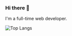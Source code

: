 ### Hi there 👋

I'm a full-time web developer. 

![Top Langs](https://github-readme-stats.vercel.app/api/top-langs/?username=Ryohei-J&layout=compact)


<!--
**Ryohei-J/Ryohei-J** is a ✨ _special_ ✨ repository because its `README.md` (this file) appears on your GitHub profile.

Here are some ideas to get you started:

- 🔭 I’m currently working on ...
- 🌱 I’m currently learning ...
- 👯 I’m looking to collaborate on ...
- 🤔 I’m looking for help with ...
- 💬 Ask me about ...
- 📫 How to reach me: ...
- 😄 Pronouns: ...
- ⚡ Fun fact: ...
-->
